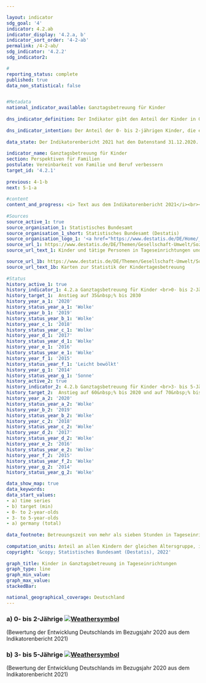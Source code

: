 ```yaml
---

layout: indicator    
sdg_goal: '4'    
indicator: 4.2.ab    
indicator_display: '4.2.a, b'    
indicator_sort_order: '4-2-ab'    
permalink: /4-2-ab/    
sdg_indicator: '4.2.2'    
sdg_indicator2:     

#    
reporting_status: complete    
published: true    
data_non_statistical: false    


#Metadata    
national_indicator_available: Ganztagsbetreuung für Kinder    
    
dns_indicator_definition: Der Indikator gibt den Anteil der Kinder in Ganztagsbetreuung am Stichtag 1. März an allen Kindern der gleichen Altersgruppe am 31. Dezember des Vorjahres an. Ganztagsbetreuung entspricht dabei einer durchgehenden vertraglich vereinbarten Betreuungszeit von mehr als sieben Stunden pro Betreuungstag; Tagespflege sowie die Betreuung von Schulkindern sind nicht berücksichtigt. Indikator 4.2.a bezieht sich auf die Gruppe der 0- bis 2-jährigen, Indikator 4.2.b auf die 3- bis 5-jährigen Kinder.<br><br>    
    
dns_indicator_intention: Der Anteil der 0- bis 2-jährigen Kinder, die eine Ganztagsbetreuung besuchen, soll bis zum Jahr 2030 bei mindestens 35&nbsp;% liegen (4.2.a). Für die 3- bis 5-Jährigen (4.2.b) soll der Anteil bis zum Jahr 2020 auf mindestens 60&nbsp;% und bis 2030 auf mindestens 70&nbsp;% steigen. Eine Erhöhung des Anteils von Kindern in Ganztagsbetreuung ist wünschenswert, da bedarfsgerechte Betreuungsmöglichkeiten die Vereinbarkeit von Familie und Beruf verbessern. Zudem sind sie ein wichtiger Beitrag zur Chancengerechtigkeit, zur Gleichstellung von Frauen und Männern und zur Integration.    
    
data_state: Der Indikatorenbericht 2021 hat den Datenstand 31.12.2020. Die Daten auf der DNS-Online Plattform werden regelmäßig aktualisiert, sodass online aktuellere Daten verfügbar sein können als im Indikatorenbericht 2021 veröffentlicht.    
    
indicator_name: Ganztagsbetreuung für Kinder    
section: Perspektiven für Familien    
postulate: Vereinbarkeit von Familie und Beruf verbessern    
target_id: '4.2.1'    
    
previous: 4-1-b    
next: 5-1-a    
    
#content    
content_and_progress: <i> Text aus dem Indikatorenbericht 2021</i><br><br>Die Indikatoren geben jeweils den Anteil der Kinder an, für die eine tägliche Betreuungszeit von mehr als sieben Stunden vereinbart wurde. Diese Zeitangabe kann von der tatsächlich in Anspruch genommenen Betreuungsdauer abweichen. Vertraglich vereinbarte Betreuungszeiten von sieben Stunden und weniger, die ebenfalls die Vereinbarkeit von Beruf und Familie verbessern können, sowie weitere Betreuungsformen, zum Beispiel Tagespflege, fließen nicht ein. Darüber hinaus sind für das Themengebiet auch Informationen zu Betreuungsangeboten für Kinder ab 6 Jahren relevant. Entsprechende ergänzende Informationen bieten beispielsweise Daten der Kultusministerkonferenz (siehe letzter Abschnitt).<br><br>Die Angaben zum Indikator stammen aus der jährlichen Statistik über Kinder und tätige Personen in Kindertageseinrichtungen des Statistischen Bundesamtes. Im Jahr 2020 war für 47,6&nbsp;% der 3- bis 5-Jährigen (Kindergartenalter) eine Ganztagsbetreuung in Kindertageseinrichtungen vereinbart. Somit erhöhte sich der Anteil der ganztags betreuten Kinder bei den 3- bis 5-Jährigen seit 2006 um 25,6 Prozentpunkte und hat sich damit mehr als verdoppelt. Der für das Jahr 2020 gesetzte Zielwert von 60&nbsp;% wurde nicht erreicht. Für Kinder unter 3 Jahren (Krippenalter) lag der Wert bei 17,1&nbsp;%. Die ganztägige Betreuung der Kinder unter 3 Jahren stieg damit von 2006 bis 2020 um 11,2 Prozentpunkte an und hat sich damit nahezu verdreifacht.<br><br>Die absolute Zahl der ganztags in Kindertageseinrichtungen betreuten Kinder unter 6 Jahren lag 2020 bei 1,53 Millionen. Weitere 67&nbsp;385 Kinder im Alter von unter 6 Jahren wurden ganztägig in öffentlich geförderter Tagespflege betreut und werden somit, wie auch die 5-jährigen Kinder, die bereits zur Schule gehen, nicht vom Indikator erfasst. Darüber hinaus waren 2020 rund 1,3 Millionen Kinder mit einer Betreuungszeit von bis zu sieben Stunden in Teilzeitbetreuung.<br><br>Mehr als ein Viertel der 2019 in Kindertageseinrichtungen und in öffentlich geförderter Tagespflege betreuten Kinder unter 6 Jahren hatte einen Migrationshintergrund, das heißt, mindestens ein Elternteil war ausländischer Herkunft. Die Betreuungsquote betrug bei diesen Kindern 50&nbsp;%; bei Kindern ohne Migrationshintergrund lag sie bei 70&nbsp;%.<br><br>Bei der Ganztagsbetreuung in Tageseinrichtungen besteht ein deutliches Gefälle zwischen den alten und neuen Bundesländern. Die höchsten Ganztagsquoten für 0- bis 2-Jährige sind in den neuen Bundesländern sowie in Berlin zu verzeichnen. Die Spanne bewegt sich insgesamt zwischen 50,3&nbsp;% in Thüringen und 9,9&nbsp;% in Baden-Württemberg. Bei den 3- bis 5-Jährigen weist ebenfalls Thüringen mit 92,2&nbsp;% die höchste Ganztagsbetreuungsquote auf; Baden-Württemberg mit 25,2&nbsp;% die niedrigste (jeweils 2020).<br><br>Im Hinblick auf die Betreuungsmöglichkeiten für Schulkinder spielen auch Horte und Ganztagsschulen eine wichtige Rolle. 2020 wurden in Kindertageseinrichtungen (Horten) 20&nbsp;200 Kinder von 5 bis 13 Jahren ganztags und rund 492&nbsp;600 Kinder in Teilzeit betreut (die Unterrichtszeit gilt nicht als Betreuungszeit). Der Anteil der Ganztagsschülerinnen und Ganztagsschüler gemessen an allen Schülerinnen und Schülern in allgemeinbildenden Schulen lag im Schuljahr 2018/2019 bei 45,0&nbsp;%. Hier sind jedoch alle Schulformen und somit auch Schülerinnen und Schüler über 13 Jahren einbezogen. An Grundschulen wurden im gleichen Schuljahr 42,2&nbsp;% der Kinder ganztags betreut. Im Vergleich zum Jahr 2006 ist die Zahl der Ganztagsschülerinnen und -schüler 2018 deutlich gestiegen, und zwar von knapp 1,5 Millionen auf 3,3 Millionen (allgemeinbildende Schulen insgesamt) und von 400&nbsp;000 auf 1,2 Millionen in Grundschulen.    
    
#Sources    
source_active_1: true                    
source_organisation_1: Statistisches Bundesamt
source_organisation_1_short: Statistisches Bundesamt (Destatis)                
source_organisation_logo_1: '<a href="https://www.destatis.de/DE/Home/_inhalt.html"><img src="https://g205sdgs.github.io/sdg-indicators/public/logos/destatis.png" alt=" Statistisches Bundesamt (Destatis)" title="Klicken Sie hier um zu der Homepage der Organisation zu gelangen" style="border: transparent"/></a>'
source_url_1: https://www.destatis.de/DE/Themen/Gesellschaft-Umwelt/Soziales/Kindertagesbetreuung/_inhalt.html#sprg234640                        
source_url_text_1: Kinder und tätige Personen in Tageseinrichtungen und in öffentlich geförderter Kindertagespflege                        

source_url_1b: https://www.destatis.de/DE/Themen/Gesellschaft-Umwelt/Soziales/Kindertagesbetreuung/kindertagesbetreuung-karte.html;#karte3                        
source_url_text_1b: Karten zur Statistik der Kindertagesbetreuung                        
    
#Status    
history_active_1: true
history_indicator_1: 4.2.a Ganztagsbetreuung für Kinder <br>0- bis 2-Jährige
history_target_1:  Anstieg auf 35&nbsp;% bis 2030
history_year_a_1: '2020'                            
history_status_year_a_1: 'Wolke'
history_year_b_1: '2019'                            
history_status_year_b_1: 'Wolke'
history_year_c_1: '2018'                            
history_status_year_c_1: 'Wolke'
history_year_d_1: '2017'                            
history_status_year_d_1: 'Wolke'
history_year_e_1: '2016'                            
history_status_year_e_1: 'Wolke'
history_year_f_1: '2015'                            
history_status_year_f_1: 'Leicht bewölkt'
history_year_g_1: '2014'                            
history_status_year_g_1: 'Sonne'
history_active_2: true
history_indicator_2: 4.2.b Ganztagsbetreuung für Kinder <br>3- bis 5-Jährige
history_target_2:  Anstieg auf 60&nbsp;% bis 2020 und auf 70&nbsp;% bis 2030
history_year_a_2: '2020'                            
history_status_year_a_2: 'Wolke'
history_year_b_2: '2019'                            
history_status_year_b_2: 'Wolke'
history_year_c_2: '2018'                            
history_status_year_c_2: 'Wolke'
history_year_d_2: '2017'                            
history_status_year_d_2: 'Wolke'
history_year_e_2: '2016'                            
history_status_year_e_2: 'Wolke'
history_year_f_2: '2015'                            
history_status_year_f_2: 'Wolke'
history_year_g_2: '2014'                            
history_status_year_g_2: 'Wolke'    

data_show_map: true    
data_keywords:    
data_start_values:     
- a) time series
- b) target (min)
- 0- to 2-year-olds
- 3- to 5-year-olds
- a) germany (total)
    
data_footnote: Betreuungszeit von mehr als sieben Stunden in Tageseinrichtungen, ohne Tagespflege.    
    
computation_units: Anteil an allen Kindern der gleichen Altersgruppe, in&nbsp;%    
copyright: '&copy; Statistisches Bundesamt (Destatis), 2022'
    
graph_title: Kinder in Ganztagsbetreuung in Tageseinrichtungen    
graph_type: line    
graph_min_value:     
graph_max_value:     
stackedBar:     

national_geographical_coverage: Deutschland    
---    
```

<div>
  <div class="my-header">
    <h3>a) 0- bis 2-Jährige
      <a href="https://sustainabledevelopment-deutschland.github.io/status/"><img src="https://g205sdgs.github.io/sdg-indicators/public/Wettersymbole/Wolke.png" title="Der Indikator ist 'off track'. Er entwickelt sich zwar in die gewünschte Richtung, bei Fortsetzung der Entwicklung wird das Ziel aber deutlich verfehlt." alt="Weathersymbol" />
      </a>
    </h3>
  </div>
  <div class="my-header-note">
    <span> (Bewertung der Entwicklung Deutschlands im Bezugsjahr 2020 aus dem Indikatorenbericht 2021)</span>
  </div>
</div>
<div>
  <div class="my-header">
    <h3>b) 3- bis 5-Jährige
      <a href="https://sustainabledevelopment-deutschland.github.io/status/"><img src="https://g205sdgs.github.io/sdg-indicators/public/Wettersymbole/Wolke.png" title="Der Indikator ist 'off track'. Er entwickelt sich zwar in die gewünschte Richtung, bei Fortsetzung der Entwicklung wird das Ziel aber deutlich verfehlt." alt="Weathersymbol" />
      </a>
    </h3>
  </div>
  <div class="my-header-note">
    <span> (Bewertung der Entwicklung Deutschlands im Bezugsjahr 2020 aus dem Indikatorenbericht 2021)</span>
  </div>
</div>